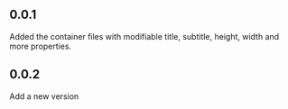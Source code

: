 ## 0.0.1

Added the container files with modifiable title, subtitle, height, width and more properties.

## 0.0.2

Add a new version